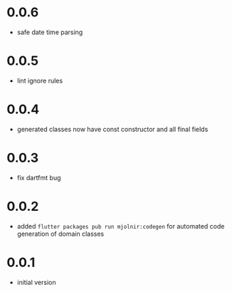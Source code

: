 # 0.0.6

- safe date time parsing

# 0.0.5

- lint ignore rules

# 0.0.4

- generated classes now have const constructor and all final fields

# 0.0.3

- fix dartfmt bug

# 0.0.2

- added `flutter packages pub run mjolnir:codegen` for automated code generation of domain classes

# 0.0.1

- initial version
